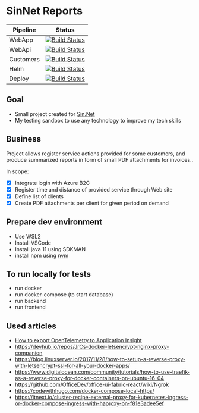 # SinNet Reports

| Pipeline | Status |
|----------|--------|
| WebApp | [![Build Status](https://dev.azure.com/onlex/sinnet/_apis/build/status/onlex-sinnet-webapp?branchName=master)](https://dev.azure.com/onlex/sinnet/_build/latest?definitionId=2&branchName=master) |
| WebApi | [![Build Status](https://dev.azure.com/onlex/sinnet/_apis/build/status/onlex-sinnet-webapi?branchName=master)](https://dev.azure.com/onlex/sinnet/_build/latest?definitionId=4&branchName=master) |
| Customers | [![Build Status](https://dev.azure.com/onlex/sinnet/_apis/build/status/onlex-sinnet-customers?branchName=master)](https://dev.azure.com/onlex/sinnet/_build/latest?definitionId=11&branchName=master) |
| Helm | [![Build Status](https://dev.azure.com/onlex/sinnet/_apis/build/status/onlex-sinnet-helm?branchName=master)](https://dev.azure.com/onlex/sinnet/_build/latest?definitionId=12&branchName=master) |
| Deploy| [![Build Status](https://dev.azure.com/onlex/sinnet/_apis/build/status/onlex-sinnet-deploy?branchName=master)](https://dev.azure.com/onlex/sinnet/_build/latest?definitionId=15&branchName=master) |

## Goal
- Small project created for [Sin.Net](http://www.sin.net.pl/)
- My testing sandbox to use any technology to improve my tech skills

## Business
Project allows register service actions provided for some customers, and produce summarized reports in form of small PDF attachments for invoices..

In scope:
- [x] Integrate login with Azure B2C
- [x] Register time and distance of provided service through Web site
- [x] Define list of clients
- [x] Create PDF attachments per client for given period on demand

## Prepare dev environment
* Use WSL2
* Install VSCode
* Install java 11 using SDKMAN
* install npm using [nvm](https://github.com/nvm-sh/nvm)

## To run locally for tests

- run docker
- run docker-compose (to start database)
- run backend
- run frontend
## Used articles
- [How to export OpenTelemetry to Application Insight](https://docs.dapr.io/operations/monitoring/tracing/open-telemetry-collector-appinsights/)
- https://devhub.io/repos/JrCs-docker-letsencrypt-nginx-proxy-companion
- https://blog.linuxserver.io/2017/11/28/how-to-setup-a-reverse-proxy-with-letsencrypt-ssl-for-all-your-docker-apps/
- https://www.digitalocean.com/community/tutorials/how-to-use-traefik-as-a-reverse-proxy-for-docker-containers-on-ubuntu-16-04
- https://github.com/OfficeDev/office-ui-fabric-react/wiki/Ngrok
- https://codewithhugo.com/docker-compose-local-https/
- https://itnext.io/cluster-recipe-external-proxy-for-kubernetes-ingress-or-docker-compose-ingress-with-haproxy-on-f81e3adee5ef
